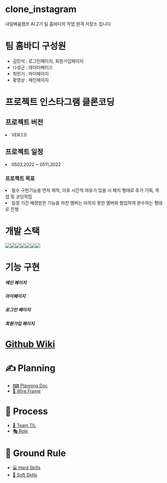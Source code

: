 # clone_instagram
내일배움캠프 AI 2기 팀 홈바디의 작업 원격 저장소 입니다
<h1>팀 홈바디 구성원</h1>
<ul>
<li>김민석 : 로그인페이지, 회원가입페이지</li>
<li>나성근 : 데이터베이스</li>
<li>최민기 : 마이페이지</li>
<li>황영상 : 메인페이지</li>
</ul>
<h1>프로젝트 인스타그램 클론코딩</h1>
<h2>프로젝트 버전</h2>
<li>VER.1.0</li>
<h2>프로젝트 일정</h2>
<li>0503,2022 ~ 0511,2022</li>
<h3>프로젝트 목표</h3>
<li>필수 구현기능을 먼저 제작, 이후 시간적 여유가 있을 시 패치 형태로 추가 기획, 목업 및 코딩작업</li>
<li>일정 기간 배정받은 기능을 마친 멤버는 마치지 못한 멤버와 협업하여 완수하는 형태로 진행</li>
<h1>개발 스택</h1>
<div style="display:flex; flex-direction:row">
    <img src="https://user-images.githubusercontent.com/100769423/166452723-565e4f8e-8ed5-40c7-b41e-e71a7fd636cf.svg">
    <img src="https://user-images.githubusercontent.com/100769423/166452778-6bf21e33-989f-4759-93ef-dbb0862fffee.svg">
    <img src="https://user-images.githubusercontent.com/100769423/166452783-bb2e89d4-fb58-48fe-86c5-d639d495602f.svg">
    <img src="https://user-images.githubusercontent.com/100769423/166452788-1665e841-a475-4170-97b8-374d2f88f1d3.svg">
    <img src="https://user-images.githubusercontent.com/100769423/166452818-ab80154e-ed6e-421b-97b9-feccb48dbff7.svg">
    <img src="https://user-images.githubusercontent.com/100769423/166452826-c3351d4e-167c-4a76-b308-86addc8ca5b8.svg">
    <img src="https://user-images.githubusercontent.com/100769423/166452833-ebd8d65a-adcc-44c0-9ced-45d1856df862.svg">
</div>

<h1>기능 구현</h1>
<h5>메인 페이지</h2>
<h5>마이페이지</h2>
<h5>로그인 페이지</h2>
<h5>회원가입 페이지</h2>

<h1><a href="https://github.com/tunEmvegnomb/clone_instagram/wiki">Github Wiki</a></h1>
<h1>✍ Planning</h1>
<ul>
    <li><a href="https://github.com/tunEmvegnomb/clone_instagram/wiki/%E2%8C%A8-Planning-Doc">⌨ Planning Doc</a></li>
    <li><a href="https://github.com/tunEmvegnomb/clone_instagram/wiki/%F0%9F%8E%A8-Wire-Frame">🎨 Wire Frame</a></li>
</ul>
<h1>🚩 Process</h1>
<ul>
    <li><a href="https://github.com/tunEmvegnomb/clone_instagram/wiki/%F0%9F%A4%94-Team-TIL">🤔 Team TIL</a></li>
    <li><a href="https://github.com/tunEmvegnomb/clone_instagram/wiki/%F0%9F%8E%AD-Role">🎭 Role</a></li>
</ul>

<h1>👠 Ground Rule</h1>
<ul>
    <li><a href ="https://github.com/tunEmvegnomb/clone_instagram/wiki/%F0%9F%91%A0-Ground-Rule">💻 Hard Skills</a></li>
    <li><a href ="https://github.com/tunEmvegnomb/clone_instagram/wiki/%F0%9F%91%A0-Ground-Rule">🙌 Soft Skills</a></li>
</ul>

